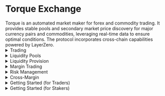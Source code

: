 # Torque Exchange

<div class="intro-description">
Torque is an automated market maker for forex and commodity trading. It provides stable pools and secondary market price discovery for major currency pairs and commodities, leveraging real-time data to ensure optimal conditions. The protocol incorporates cross-chain capabilities powered by LayerZero.
</div>

<div class="faq-container">

<details>
<summary>Trading</summary>
<div>
Instant token swaps with competitive rates, price impact protection, and gas-efficient transactions.
</div>
</details>

<details>
<summary>Liquidity Pools</summary>
<div>
Major forex pairs and commodities with optimized pool architecture for minimal slippage and dynamic fee structure.
</div>
</details>

<details>
<summary>Liquidity Provision</summary>
<div>
Provide liquidity to any supported pair, earn trading fees and rewards with flexible position management.
</div>
</details>

<details>
<summary>Margin Trading</summary>
<div>
Advanced margin trading functionality through the TorqueFX smart contract extension, enabling up to 500x leverage on major forex pairs and commodities with comprehensive risk management systems, real-time position monitoring, and automated safeguards.
</div>
</details>

<details>
<summary>Risk Management</summary>
<div>
Take-profit and stop-loss protection with position monitoring to protect trader positions against market volatility.
</div>
</details>

<details>
<summary>Cross-Margin</summary>
<div>
Efficient margin utilization across multiple positions with shared portfolio margin for optimal capital efficiency.
</div>
</details>

<details>
  <summary>Getting Started (for Traders)</summary>
  <div>
  To start trading, simply open the Torque app, choose your desired trading pair, and enter the amount to complete your transaction.
  </div>
</details>

<details>
  <summary>Getting Started (for Stakers)</summary>
  <div class="faq-reward">
  Navigate to the Pool interface, select the pair you want to provide liquidity for, enter your contribution amount, and approve and confirm the transaction.
  </div>
</details>

</div>